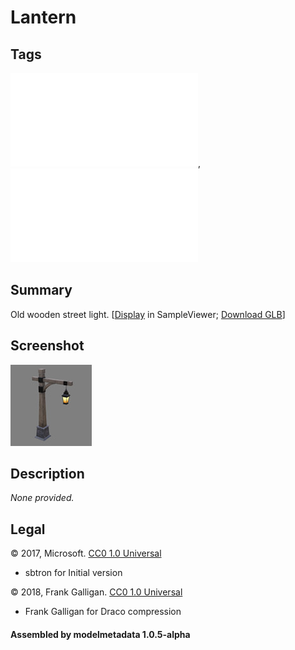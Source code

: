 # Lantern

## Tags

![core](../../Models-core.md), ![testing](../../Models-testing.md)

## Summary

Old wooden street light. [[Display](https://github.khronos.org/glTF-Sample-Viewer-Release/?model=https://raw.GithubUserContent.com/DRx3D/glTF-Sample-Assets/main/./Models/Lantern/glTF-Binary/Lantern.glb) in SampleViewer; [Download GLB](https://raw.GithubUserContent.com/DRx3D/glTF-Sample-Assets/main/./Models/Lantern/glTF-Binary/Lantern.glb)]

## Screenshot

![screenshot](screenshot/screenshot.jpg)

## Description

_None provided._

## Legal

&copy; 2017, Microsoft. [CC0 1.0 Universal](https://creativecommons.org/publicdomain/zero/1.0/legalcode)

 - sbtron for Initial version

&copy; 2018, Frank Galligan. [CC0 1.0 Universal](https://creativecommons.org/publicdomain/zero/1.0/legalcode)

 - Frank Galligan for Draco compression

#### Assembled by modelmetadata 1.0.5-alpha